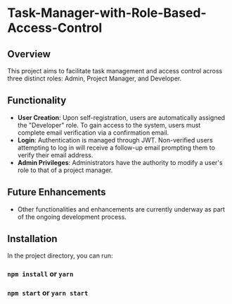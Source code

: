 # Task-Manager-with-Role-Based-Access-Control

## Overview

This project aims to facilitate task management and access control across three distinct roles: Admin, Project Manager, and Developer.

## Functionality

- **User Creation**: Upon self-registration, users are automatically assigned the "Developer" role. To gain access to the system, users must complete email verification via a confirmation email.
- **Login**: Authentication is managed through JWT. Non-verified users attempting to log in will receive a follow-up email prompting them to verify their email address.
- **Admin Privileges**: Administrators have the authority to modify a user's role to that of a project manager.

## Future Enhancements

- Other functionalities and enhancements are currently underway as part of the ongoing development process.

## Installation

In the project directory, you can run:

### `npm install` or `yarn`

### `npm start` or `yarn start`
